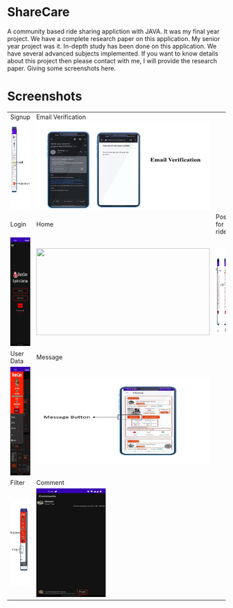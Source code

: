 # ShareCare
A community based ride sharing appliction with JAVA.
It was my final year project. We have a complete research paper on this application.
My senior year project was it. In-depth study has been done on this application. We have several advanced subjects implemented.
If you want to know details about this project then please contact with me, I will provide the research paper.
Giving some screenshots here.

# Screenshots

<table>
  <tr>
    <td>Signup</td>
     <td>Email Verification</td>
  </tr>
  <tr>
    <td><img src="https://github.com/Rakibul25/ShareCare/blob/master/screenshots/signup.jpg" width="400" height="200"></td>
    <td><img src="https://github.com/Rakibul25/ShareCare/blob/master/screenshots/email_verification.jpg" width="400" height="200"></td>
  </tr>
  <tr>
    <td>Login</td>
    <td>Home</td>
    <td>Post for ride</td>
  </tr>
  <tr>
    <td><img src="https://github.com/Rakibul25/ShareCare/blob/master/screenshots/login.jpg" width="160" height="250"></td>
    <td><img src="https://github.com/Rakibul25/ShareCare/blob/master/screenshots/home_page.jpg" width="400" height="200"></td>
    <td><img src="https://github.com/Rakibul25/ShareCare/blob/master/screenshots/addpost.jpg" width="400" height="200"></td>
  </tr>
  <tr>
    <td>User Data</td>
    <td>Message</td>
  </tr>
  <tr>
    <td><img src="https://github.com/Rakibul25/ShareCare/blob/master/screenshots/user.jpg" width="160" height="250"></td>
    <td><img src="https://github.com/Rakibul25/ShareCare/blob/master/screenshots/msg.jpg" width="400" height="200"></td>
  </tr>
    </tr>
  <tr>
    <td>Filter</td>
    <td>Comment</td>
  </tr>
  <tr>
    <td><img src="https://github.com/Rakibul25/ShareCare/blob/master/screenshots/filter.jpg" width="400" height="200"></td>
    <td><img src="https://github.com/Rakibul25/ShareCare/blob/master/screenshots/comment.jpg" width="160" height="250"></td>
  </tr>
 </table>
